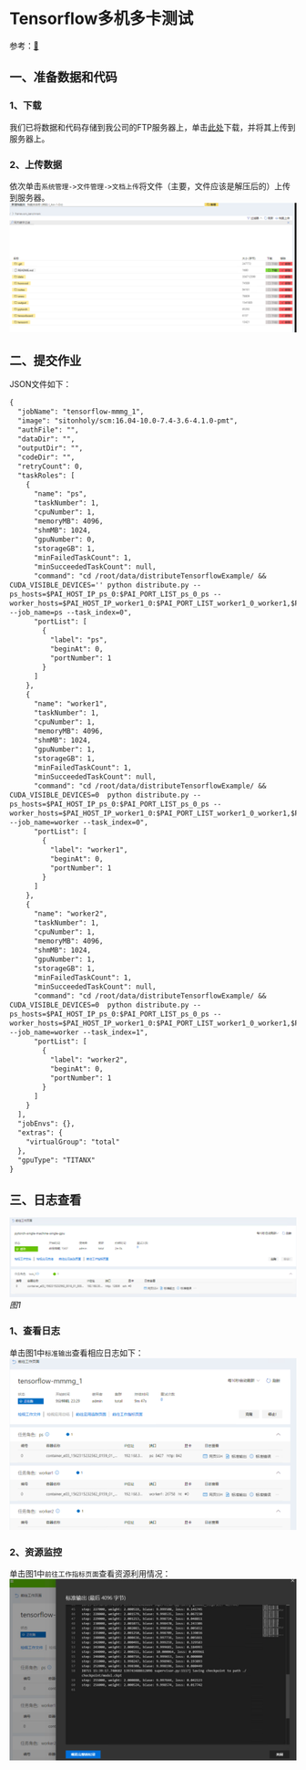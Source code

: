 # Tensorflow多机多卡测试
参考：[🔗](https://github.com/fusimeng/framework_benchmark)
## 一、准备数据和代码
### 1、下载
我们已将数据和代码存储到我公司的FTP服务器上，单击[此处](http://123.151.118.124:13390/sitonholy/scm/tensorflow-mmmg.tar.gz)下载，并将其上传到服务器上。    
### 2、上传数据
依次单击`系统管理->文件管理->文档上传`将文件（主要，文件应该是解压后的）上传到服务器。   
![](../imgs/bm-01.png)    
## 二、提交作业
JSON文件如下：    
```
{
  "jobName": "tensorflow-mmmg_1",
  "image": "sitonholy/scm:16.04-10.0-7.4-3.6-4.1.0-pmt",
  "authFile": "",
  "dataDir": "",
  "outputDir": "",
  "codeDir": "",
  "retryCount": 0,
  "taskRoles": [
    {
      "name": "ps",
      "taskNumber": 1,
      "cpuNumber": 1,
      "memoryMB": 4096,
      "shmMB": 1024,
      "gpuNumber": 0,
      "storageGB": 1,
      "minFailedTaskCount": 1,
      "minSucceededTaskCount": null,
      "command": "cd /root/data/distributeTensorflowExample/ && CUDA_VISIBLE_DEVICES='' python distribute.py --ps_hosts=$PAI_HOST_IP_ps_0:$PAI_PORT_LIST_ps_0_ps --worker_hosts=$PAI_HOST_IP_worker1_0:$PAI_PORT_LIST_worker1_0_worker1,$PAI_HOST_IP_worker2_0:$PAI_PORT_LIST_worker2_0_worker2  --job_name=ps --task_index=0",
      "portList": [
        {
          "label": "ps",
          "beginAt": 0,
          "portNumber": 1
        }
      ]
    },
    {
      "name": "worker1",
      "taskNumber": 1,
      "cpuNumber": 1,
      "memoryMB": 4096,
      "shmMB": 1024,
      "gpuNumber": 1,
      "storageGB": 1,
      "minFailedTaskCount": 1,
      "minSucceededTaskCount": null,
      "command": "cd /root/data/distributeTensorflowExample/ && CUDA_VISIBLE_DEVICES=0  python distribute.py --ps_hosts=$PAI_HOST_IP_ps_0:$PAI_PORT_LIST_ps_0_ps --worker_hosts=$PAI_HOST_IP_worker1_0:$PAI_PORT_LIST_worker1_0_worker1,$PAI_HOST_IP_worker2_0:$PAI_PORT_LIST_worker2_0_worker2  --job_name=worker --task_index=0",
      "portList": [
        {
          "label": "worker1",
          "beginAt": 0,
          "portNumber": 1
        }
      ]
    },
    {
      "name": "worker2",
      "taskNumber": 1,
      "cpuNumber": 1,
      "memoryMB": 4096,
      "shmMB": 1024,
      "gpuNumber": 1,
      "storageGB": 1,
      "minFailedTaskCount": 1,
      "minSucceededTaskCount": null,
      "command": "cd /root/data/distributeTensorflowExample/ && CUDA_VISIBLE_DEVICES=0  python distribute.py --ps_hosts=$PAI_HOST_IP_ps_0:$PAI_PORT_LIST_ps_0_ps --worker_hosts=$PAI_HOST_IP_worker1_0:$PAI_PORT_LIST_worker1_0_worker1,$PAI_HOST_IP_worker2_0:$PAI_PORT_LIST_worker2_0_worker2  --job_name=worker --task_index=1",
      "portList": [
        {
          "label": "worker2",
          "beginAt": 0,
          "portNumber": 1
        }
      ]
    }
  ],
  "jobEnvs": {},
  "extras": {
    "virtualGroup": "total"
  },
  "gpuType": "TITANX"
}
```

## 三、日志查看
![](../imgs/bm-02.png)  
*图1*    
### 1、查看日志
单击图1中`标准输出`查看相应日志如下：   
![](../imgs/bm-12.png)   
### 2、资源监控
单击图1中`前往工作指标页面`查看资源利用情况：   
![](../imgs/bm-13.png)    

